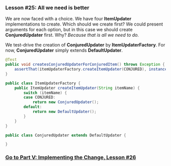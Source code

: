 ### Lesson #25: All we need is better
We are now faced with a choice.  We have four **ItemUpdater** implementations to create.  Which should we create first?  We could present arguments for each option, but in this case we should create **ConjuredUpdater** first.  Why?  *Because that is all we need to do.*

We test-drive the creation of **ConjuredUpdater** by **ItemUpdaterFactory**.  For now, **ConjuredUpdater** simply extends **DefaultUpdater**.

```java
@Test
public void createsConjuredUpdaterForConjuredItem() throws Exception {
    assertThat(itemUpdaterFactory.createItemUpdater(CONJURED), instanceOf(ConjuredUpdater.class));
}
```
```java
public class ItemUpdaterFactory { 
    public ItemUpdater createItemUpdater(String itemName) {
        switch (itemName) {
        case CONJURED: 
            return new ConjuredUpdater();
        default:
            return new DefaultUpdater();
        }
    }
}
```
```java
public class ConjuredUpdater extends DefaultUpdater {

}
```
### [Go to Part V: Implementing the Change, Lesson #26](https://github.com/d215steinberg/GildedRose-Java/tree/Lesson%2326)